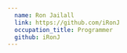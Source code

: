 ```yaml
---
  name: Ron Jailall
  link: https://github.com/iRonJ
  occupation_title: Programmer
  github: iRonJ
---
```

